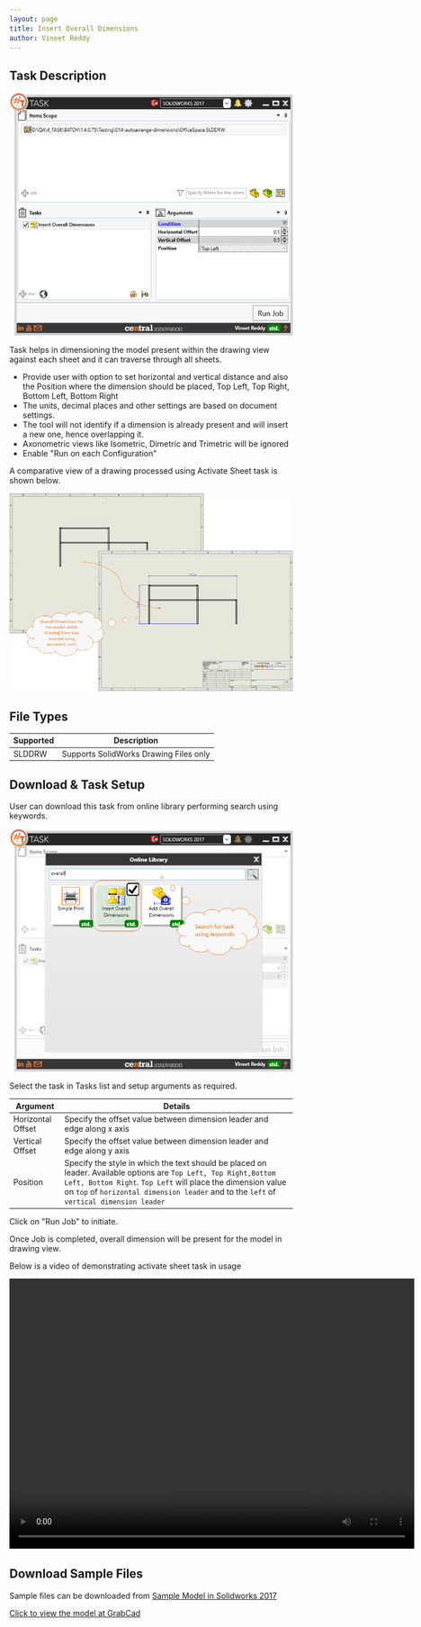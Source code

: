 ```yaml
---
layout: page
title: Insert Overall Dimensions
author: Vineet Reddy
---
```


## Task Description

![Insert Overall Dimensions](060_insert_overall_dimensions_001.png "Insert Overall Dimensions")

Task helps in dimensioning the model present within the drawing view against each sheet and it can traverse through all sheets. 
 - Provide user with option to set horizontal and vertical distance and also the Position where the dimension should be placed, Top Left, Top Right, Bottom Left, Bottom  Right
 - The units, decimal places and other settings are based  on document settings.
 - The tool will not identify if a dimension is already present and will insert a new one, hence overlapping it.
 - Axonometric views like Isometric, Dimetric and Trimetric will be ignored
 - Enable "Run on each Configuration"


A comparative view of a drawing processed using Activate Sheet task is shown below.

![Comparision](060_insert_overall_dimensions_002.png "Comparision between initial and final state of Solidworks Drawing")

## File Types

| Supported | Description |
| --- | --- |
| SLDDRW | Supports SolidWorks Drawing Files only |


## Download & Task Setup

User can download this task from online library performing search using keywords.

![Keyword Search](060_insert_overall_dimensions_003.png "Search Online Library using Keywords")

Select the task in Tasks list and setup arguments as required.

| Argument | Details |
| --- | --- |
| Horizontal Offset | Specify the offset value between dimension leader and edge along x axis |
| Vertical Offset | Specify the offset value between dimension leader and edge along y axis |
| Position | Specify the style in which the text should be placed on leader. Available options are ```Top Left, Top Right,Bottom Left, Bottom Right```. `Top Left` will place the dimension value on ```top``` of  ```horizontal dimension leader``` and to the ```left``` of ```vertical dimension leader``` |


Click on "Run Job" to initiate.

Once Job is completed, overall dimension will be present for the model in drawing view.

Below is a video of demonstrating activate sheet task in usage

<video width="720" height="480" controls>
  <source src="002_ActivateSheet.swf" type="video/mp4">
</video>


## Download Sample Files

Sample files can be downloaded from 
[Sample Model in Solidworks 2017](../000-model/SolidWorks_2017_RoboticArm.zip)

[Click to view the model at GrabCad](https://grabcad.com/library/5-dof-robot-1)
